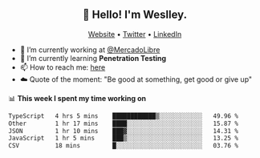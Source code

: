 <h2 align="center">👋 Hello! I'm Weslley.</h2>
<p align="center">
  <a href="http://weslleyneri.com.br">Website</a> •
  <a href="https://twitter.com/Weslley_Neri">Twitter</a> •
  <a href="https://www.linkedin.com/in/weslley-neri-3658908b">LinkedIn</a>
</p>


- 🔭 I’m currently working at [@MercadoLibre](https://github.com/mercadolibre)
- 🌱 I’m currently learning **Penetration Testing**
- 📫 How to reach me: [here](mailto:weslley39@gmail.com)
- ☁️ Quote of the moment: "Be good at something, get good or give up"

📊 **This week I spent my time working on**
<!--START_SECTION:waka-->

```txt
TypeScript   4 hrs 5 mins    ████████████▒░░░░░░░░░░░░   49.96 %
Other        1 hr 17 mins    ████░░░░░░░░░░░░░░░░░░░░░   15.87 %
JSON         1 hr 10 mins    ███▓░░░░░░░░░░░░░░░░░░░░░   14.31 %
JavaScript   1 hr 5 mins     ███▒░░░░░░░░░░░░░░░░░░░░░   13.25 %
CSV          18 mins         █░░░░░░░░░░░░░░░░░░░░░░░░   03.76 %
```

<!--END_SECTION:waka-->

<!-- Inspired by https://github.com/gruselhaus/gruselhaus -->